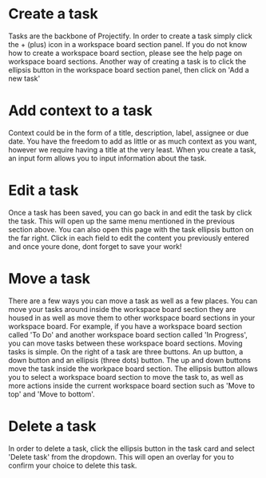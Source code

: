 # Create a task

Tasks are the backbone of Projectify. In order to create a task simply click the + (plus) icon in a workspace board section panel. If you do not know how to create a workspace board section, please see the help page on workspace board sections. Another way of creating a task is to click the ellipsis button in the workspace board section panel, then click on 'Add a new task'

# Add context to a task

Context could be in the form of a title, description, label, assignee or due date. You have the freedom to add as little or as much context as you want, however we require having a title at the very least. When you create a task, an input form allows you to input information about the task.

# Edit a task

Once a task has been saved, you can go back in and edit the task by click the task. This will open up the same menu mentioned in the previous section above. You can also open this page with the task ellipsis button on the far right. Click in each field to edit the content you previously entered and once youre done, dont forget to save your work!

# Move a task

There are a few ways you can move a task as well as a few places. You can move your tasks around inside the workspace board section they are housed in as well as move them to other workspace board sections in your workspace board. For example, if you have a workspace board section called 'To Do' and another workspace board section called 'In Progress', you can move tasks between these workspace board sections. Moving tasks is simple. On the right of a task are three buttons. An up button, a down button and an ellipsis (three dots) button. The up and down buttons move the task inside the workpace board section. The ellipsis button allows you to select a workspace board section to move the task to, as well as more actions inside the current workspace board section such as 'Move to top' and 'Move to bottom'.

# Delete a task

In order to delete a task, click the ellipsis button in the task card and select 'Delete task' from the dropdown. This will open an overlay for you to confirm your choice to delete this task.
